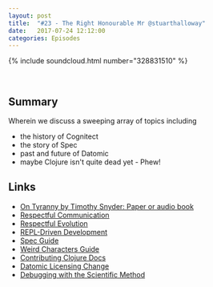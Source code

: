 ```yaml
---
layout: post
title:  "#23 - The Right Honourable Mr @stuarthalloway"
date:   2017-07-24 12:12:00
categories: Episodes
---
```


{% include soundcloud.html number="328831510" %}

<br>

## Summary

Wherein we discuss a sweeping array of topics including
- the history of Cognitect
- the story of Spec
- past and future of Datomic
- maybe Clojure isn't quite dead yet - Phew!

## Links

- <a href="http://timothysnyder.org/books/on-tyranny-tr/on-tyranny-dn" target="_blank">On Tyranny by Timothy Snyder: Paper or audio book</a>
- <a href="https://groups.google.com/forum/#!msg/clojure/t0pGIuoyB7I/RQtuuAOhes8J" target="_blank">Respectful Communication</a>
- <a href="https://www.youtube.com/watch?v=oyLBGkS5ICk" target="_blank">Respectful Evolution</a>
- <a href="http://blog.cognitect.com/blog/2017/6/5/repl-debugging-no-stacktrace-required" target="_blank">REPL-Driven Development</a>
- <a href="https://clojure.org/guides/spec" target="_blank">Spec Guide</a>
- <a href="https://clojure.org/guides/weird_characters" target="_blank">Weird Characters Guide</a>
- <a href="https://github.com/clojure/clojure-site/issues" target="_blank">Contributing Clojure Docs</a>
- <a href="http://blog.datomic.com/2016/11/datomic-update-client-api-unlimited.html" target="_blank">Datomic Licensing Change</a>
- <a href="https://www.youtube.com/watch?v=FihU5JxmnBg" target="_blank">Debugging with the Scientific Method</a>


